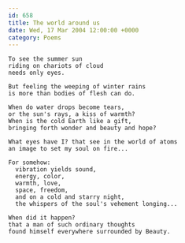 ```yaml
---
id: 658
title: The world around us
date: Wed, 17 Mar 2004 12:00:00 +0000
category: Poems
---
```


    To see the summer sun  
    riding on chariots of cloud  
    needs only eyes.

    But feeling the weeping of winter rains  
    is more than bodies of flesh can do.

    When do water drops become tears,  
    or the sun's rays, a kiss of warmth?  
    When is the cold Earth like a gift,  
    bringing forth wonder and beauty and hope?

    What eyes have I? that see in the world of atoms  
    an image to set my soul on fire...

    For somehow:  
      vibration yields sound,  
      energy, color,  
      warmth, love,  
      space, freedom,  
      and on a cold and starry night,  
      the whispers of the soul's vehement longing...

    When did it happen?  
    that a man of such ordinary thoughts  
    found himself everywhere surrounded by Beauty.
